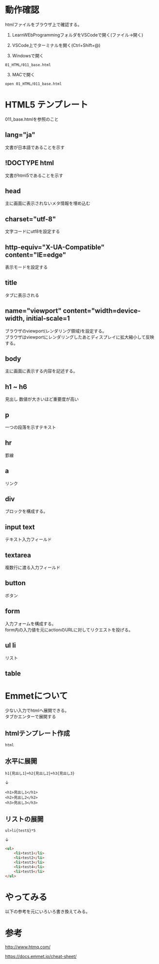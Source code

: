 
# 動作確認
htmlファイルをブラウザ上で確認する。

1. LearnWEbProgrammingフォルダをVSCodeで開く(ファイル→開く)
2. VSCode上でターミナルを開く(Ctrl+Shift+@)

3. Windowsで開く

```
01_HTML/011_base.html
```

3. MACで開く

```
open 01_HTML/011_base.html
```

# HTML5 テンプレート

011_base.htmlを参照のこと

## lang="ja"
文書が日本語であることを示す

## !DOCTYPE html
文書がhtml5であることを示す

## head
主に画面に表示されないメタ情報を埋め込む

## charset="utf-8"
文字コードにutf8を設定する

## http-equiv="X-UA-Compatible" content="IE=edge"
表示モードを設定する

## title
タブに表示される

## name="viewport" content="width=device-width, initial-scale=1
ブラウザのviewport(レンダリング領域)を設定する。  
ブラウザはviewportにレンダリングしたあとディスプレイに拡大縮小して反映する。

## body
主に画面に表示する内容を記述する。

## h1 ~ h6
見出し
数値が大きいほど重要度が高い

## p
一つの段落を示すテキスト

## hr
罫線

## a
リンク

## div
ブロックを構成する。

## input text
テキスト入力フィールド

## textarea
複数行に渡る入力フィールド

## button
ボタン

## form
入力フォームを構成する。  
form内の入力値を元にactionのURLに対してリクエストを投げる。

## ul li
リスト

## table


# Emmetについて
少ない入力でhtmlへ展開できる。  
タブかエンターで展開する

## htmlテンプレート作成

```
html
```

## 水平に展開

```
h1{見出し1}+h2{見出し2}+h3{見出し3}
```

↓

```
<h1>見出し1</h1>
<h2>見出し2</h2>
<h3>見出し3</h3>
```

## リストの展開


```
ul>li{test$}*5
```

↓

``` html
<ul>
    <li>test1</li>
    <li>test2</li>
    <li>test3</li>
    <li>test4</li>
    <li>test5</li>
</ul>
```

# やってみる
以下の参考を元にいろいろ書き換えてみる。

# 参考

http://www.htmq.com/

https://docs.emmet.io/cheat-sheet/
